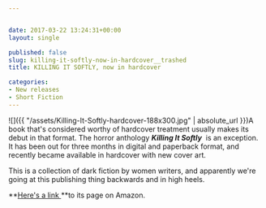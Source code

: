 ```yaml
---


date: 2017-03-22 13:24:31+00:00
layout: single

published: false
slug: killing-it-softly-now-in-hardcover__trashed
title: KILLING IT SOFTLY, now in hardcover

categories:
- New releases
- Short Fiction
---
```


![]({{ "/assets/Killing-It-Softly-hardcover-188x300.jpg" | absolute_url }})A book that's considered worthy of hardcover treatment usually makes its debut in that format. The horror anthology **_Killing It Softly_**  is an exception. It has been out for three months in digital and paperback format, and recently became available in hardcover with new cover art.

This is a collection of dark fiction by women writers, and apparently we're going at this publishing thing backwards and in high heels.

**[Here's a link ](https://www.amazon.com/Killing-Softly-Digital-Fiction-Anthology/dp/192759877X/ref=tmm_hrd_swatch_0?_encoding=UTF8&qid=&sr=)**to its page on Amazon.
